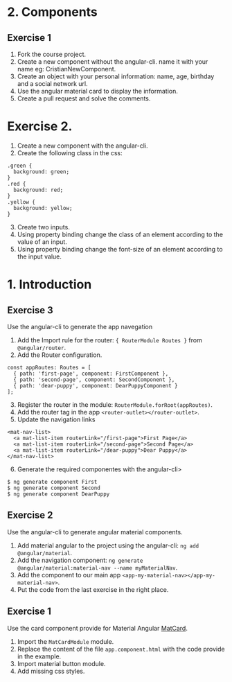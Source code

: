 # 2. Components

## Exercise 1
1. Fork the course project.
2. Create a new component without the angular-cli. name it with your name eg: CristianNewComponent.
3. Create an object with your personal information: name, age, birthday and a social network url.
4. Use the angular material card to display the information.
5. Create a pull request and solve the comments.

# Exercise 2.
1. Create a new component with the angular-cli.
2. Create the following class in the css:
```
.green {
  background: green;
}
.red {
  background: red;
}
.yellow {
  background: yellow;
}
```
3. Create two inputs.
4. Using property binding change the class of an element according to the value of an input.
5. Using property binding change the font-size of an element according to the input value.

# 1. Introduction

## Exercise 3
Use the angular-cli to generate the app navegation

1. Add the Import rule for the router: `{ RouterModule Routes }` from `@angular/router`.
2. Add the Router configuration.
```
const appRoutes: Routes = [
  { path: 'first-page', component: FirstComponent },
  { path: 'second-page', component: SecondComponent },
  { path: 'dear-puppy', component: DearPuppyComponent }
];
```
3. Register the router in the module: `RouterModule.forRoot(appRoutes)`.
4. Add the router tag in the app `<router-outlet></router-outlet>`.
5. Update the navigation links
```
<mat-nav-list>
  <a mat-list-item routerLink="/first-page">First Page</a>
  <a mat-list-item routerLink="/second-page">Second Page</a>
  <a mat-list-item routerLink="/dear-puppy">Dear Puppy</a>
</mat-nav-list>
```
6. Generate the required componentes with the angular-cli>
```
$ ng generate component First
$ ng generate component Second
$ ng generate component DearPuppy
```

## Exercise 2

Use the angular-cli to generate angular material components.

1. Add material angular to the project using the angular-cli: `ng add @angular/material`.
2. Add the navigation component: `ng generate @angular/material:material-nav --name myMaterialNav`.
3. Add the component to our main app `<app-my-material-nav></app-my-material-nav>`.
4. Put the code from the last exercise in the right place.

## Exercise 1

Use the card component provide for Material Angular [MatCard](https://material.angular.io/components/card/overview).

1. Import the `MatCardModule` module.
2. Replace the content of the file `app.component.html` with the code provide in the example.
3. Import material button module.
4. Add missing css styles.
